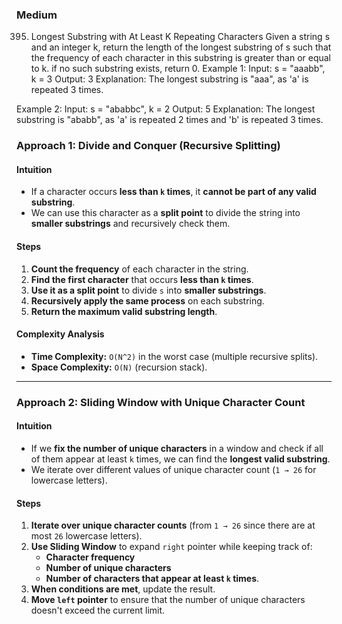 ### **Medium**
395. Longest Substring with At Least K Repeating Characters
Given a string s and an integer k, return the length of the longest substring of s such that the frequency of each character in this substring is greater than or equal to k.
if no such substring exists, return 0.
Example 1:
Input: s = "aaabb", k = 3
Output: 3
Explanation: The longest substring is "aaa", as 'a' is repeated 3 times.

Example 2:
Input: s = "ababbc", k = 2
Output: 5
Explanation: The longest substring is "ababb", as 'a' is repeated 2 times and 'b' is repeated 3 times.

### **Approach 1: Divide and Conquer (Recursive Splitting)**
#### **Intuition**
- If a character occurs **less than `k` times**, it **cannot be part of any valid substring**.
- We can use this character as a **split point** to divide the string into **smaller substrings** and recursively check them.

#### **Steps**
1. **Count the frequency** of each character in the string.
2. **Find the first character** that occurs **less than `k` times**.
3. **Use it as a split point** to divide `s` into **smaller substrings**.
4. **Recursively apply the same process** on each substring.
5. **Return the maximum valid substring length**.

#### **Complexity Analysis**
- **Time Complexity:** `O(N^2)` in the worst case (multiple recursive splits).
- **Space Complexity:** `O(N)` (recursion stack).

---

### **Approach 2: Sliding Window with Unique Character Count**
#### **Intuition**
- If we **fix the number of unique characters** in a window and check if all of them appear at least `k` times, we can find the **longest valid substring**.
- We iterate over different values of unique character count (`1 → 26` for lowercase letters).

#### **Steps**
1. **Iterate over unique character counts** (from `1 → 26` since there are at most `26` lowercase letters).
2. **Use Sliding Window** to expand `right` pointer while keeping track of:
   - **Character frequency**
   - **Number of unique characters**
   - **Number of characters that appear at least `k` times**.
3. **When conditions are met**, update the result.
4. **Move `left` pointer** to ensure that the number of unique characters doesn't exceed the current limit.
